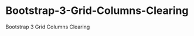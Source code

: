 Bootstrap-3-Grid-Columns-Clearing
=================================

Bootstrap 3 Grid Columns Clearing
